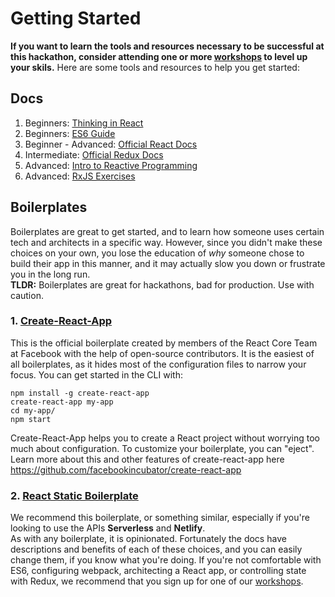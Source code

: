 # Getting Started
**If you want to learn the tools and resources necessary to be successful at this hackathon, consider attending one or more [workshops](https://realworldreact.eventbrite.com) to level up your skils.**
Here are some tools and resources to help you get started:
## Docs
1. Beginners: [Thinking in React](https://facebook.github.io/react/docs/thinking-in-react.html)
2. Beginners: [ES6 Guide](https://mrzepinski.gitbooks.io/es6-guide/content/)
3. Beginner - Advanced: [Official React Docs](https://facebook.github.io/react/docs/hello-world.html)
4. Intermediate: [Official Redux Docs](http://redux.js.org/)
5. Advanced: [Intro to Reactive Programming](https://gist.github.com/staltz/868e7e9bc2a7b8c1f754)
6. Advanced: [RxJS Exercises](http://reactivex.io/learnrx/)

## Boilerplates
Boilerplates are great to get started, and to learn how someone uses certain tech and architects in a specific way. However, since you didn't make these choices on your own, you lose the education of _why_ someone chose to build their app in this manner, and it may actually slow you down or frustrate you in the long run.  
**TLDR:** Boilerplates are great for hackathons, bad for production. Use with caution.
### 1. [Create-React-App](https://github.com/facebookincubator/create-react-app)
This is the official boilerplate created by members of the React Core Team at Facebook  with the help of open-source contributors. It is the easiest of all boilerplates, as it hides most of the configuration files to narrow your focus. You can get started in the CLI with:  
```
npm install -g create-react-app
create-react-app my-app
cd my-app/
npm start
```
Create-React-App helps you to create a React project without worrying too much about configuration. To customize your boilerplate, you can "eject". Learn more about this and other features of create-react-app here https://github.com/facebookincubator/create-react-app  

### 2. [React Static Boilerplate](https://github.com/iansinnott/react-static-boilerplate)
We recommend this boilerplate, or something similar, especially if you're looking to use the APIs **Serverless** and **Netlify**.  
As with any boilerplate, it is opinionated. Fortunately the docs have descriptions and benefits of each of these choices, and you can easily change them, if you know what you're doing. If you're not comfortable with ES6, configuring webpack, architecting a React app, or controlling state with Redux, we recommend that you sign up for one of our [workshops](https://realworldreact.eventbrite.com).
